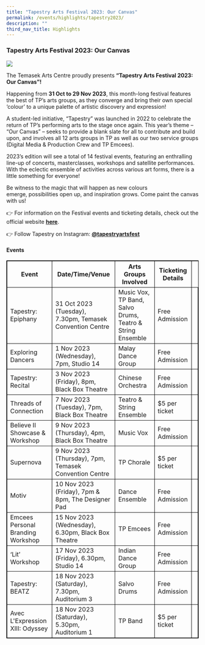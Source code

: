 ```yaml
---
title: "Tapestry Arts Festival 2023: Our Canvas"
permalink: /events/highlights/tapestry2023/
description: ""
third_nav_title: Highlights
---
```

### **Tapestry Arts Festival 2023: Our Canvas**

![](/images/homepage-images/1(main).png)

The Temasek Arts Centre proudly presents **“Tapestry Arts Festival 2023: Our Canvas”!** 

Happening from **31 Oct to 29 Nov 2023**, this month-long festival features the best of TP’s arts groups, as they converge and bring their own special ‘colour’ to a unique palette of artistic discovery and expression! 

A student-led initiative, “Tapestry” was launched in 2022 to celebrate the return of TP’s performing arts to the stage once again. This year’s theme – “Our Canvas” – seeks to provide a blank slate for all to contribute and build upon, and involves all 12 arts groups in TP as well as our two service groups (Digital Media &amp; Production Crew and TP Emcees). 

2023’s edition will see a total of 14 festival events, featuring an enthralling line-up of concerts, masterclasses, workshops and satellite performances. With the eclectic ensemble of activities across various art forms, there is a little something for everyone! 

Be witness to the magic that will happen as new colours emerge,&nbsp;possibilities open up, and inspiration grows.&nbsp;Come paint the canvas with us! 

👉 For information on the Festival events and ticketing details, check out the official website [**here**](https://tapestryartsfestiv.wixsite.com/tapestry).

👉 Follow Tapestry on Instagram: [**@tapestryartsfest**](https://www.instagram.com/tapestryartsfest/)

#### **Events**

<style>
table, th, td {
  border:1px solid black;
}
</style>

<table style="width:100%">
  <tbody><tr>
    <th>Event</th>
    <th>Date/Time/Venue</th>
		   <th>Arts Groups Involved</th>
		<th>Ticketing Details</th>
  </tr>
  <tr>
    <td>Tapestry: Epiphany</td>
    <td>31 Oct 2023 (Tuesday), 7.30pm, Temasek Convention Centre</td>
		<td>Music Vox, TP Band, Salvo Drums, Teatro &amp; String Ensemble</td>
		<td>Free Admission</td><td>
  </td></tr>
		<tr>
    <td>Exploring Dancers</td>
    <td>1 Nov 2023 (Wednesday), 7pm, Studio 14</td>
			<td>Malay Dance Group</td>
			<td>Free Admission</td><td>
  </td></tr>
  <tr>
		<td>Tapestry: Recital</td>
    <td>3 Nov 2023 (Friday), 8pm, Black Box Theatre</td>
		<td>Chinese Orchestra</td>
		<td>Free Admission</td><td>
	</td></tr><tr>
		<td>Threads of Connection</td>
    <td>7 Nov 2023 (Tuesday), 7pm, Black Box Theatre</td>
		<td>Teatro &amp; String Ensemble</td>
		<td>$5 per ticket</td><td>
			</td></tr><tr>
		<td>Believe II Showcase &amp; Workshop</td>
    <td>9 Nov 2023 (Thursday), 4pm, Black Box Theatre</td>
		<td>Music Vox</td>
		<td>Free Admission</td><td>
					</td></tr><tr>
		<td>Supernova</td>
    <td>9 Nov 2023 (Thursday), 7pm, Temasek Convention Centre</td>
		<td>TP Chorale</td>
		<td>$5 per ticket</td><td>	</td></tr><tr>
		<td>Motiv</td>
    <td>10 Nov 2023 (Friday), 7pm &amp; 8pm, The Designer Pad</td>
		<td>Dance Ensemble</td>
		<td>Free Admission</td><td>
		</td></tr><tr>
		<td>Emcees Personal Branding Workshop</td>
    <td>15 Nov 2023 (Wednesday), 6.30pm, Black Box Theatre</td>
		<td>TP Emcees</td>
		<td>Free Admission</td><td>	</td></tr><tr>
				</tr><tr>
		<td>‘Lit’ Workshop</td>
    <td>17 Nov 2023 (Friday), 6.30pm, Studio 14</td>
		<td>Indian Dance Group</td>
		<td>Free Admission</td><td>	</td></tr><tr>
			</tr><tr>
		<td>Tapestry: BEATZ</td>
    <td>18 Nov 2023 (Saturday), 7.30pm, Auditorium 3</td>
		<td>Salvo Drums</td>
		<td>Free Admission</td><td>	</td></tr><tr>
		</tr><tr>
		<td>Avec L'Expression XIII: Odyssey</td>
    <td>18 Nov 2023 (Saturday), 5.30pm, Auditorium 1</td>
		<td>TP Band</td>
		<td>$5 per ticket</td><td>	</td></tr><tr>
</tr></tbody></table>